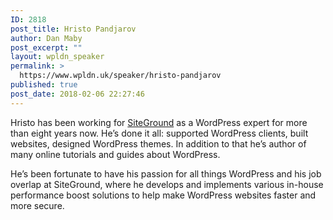 ```yaml
---
ID: 2818
post_title: Hristo Pandjarov
author: Dan Maby
post_excerpt: ""
layout: wpldn_speaker
permalink: >
  https://www.wpldn.uk/speaker/hristo-pandjarov
published: true
post_date: 2018-02-06 22:27:46
---
```

Hristo has been working for <a href="https://www.siteground.co.uk/">SiteGround</a> as a WordPress expert for more than eight years now. He’s done it all: supported WordPress clients, built websites, designed WordPress themes. In addition to that he’s author of many online tutorials and guides about WordPress.

He’s been fortunate to have his passion for all things WordPress and his job overlap at SiteGround, where he develops and implements various in-house performance boost solutions to help make WordPress websites faster and more secure.